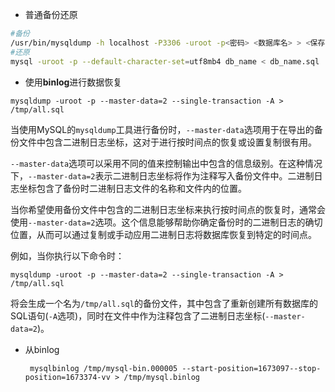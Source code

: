 - 普通备份还原

```bash
#备份
/usr/bin/mysqldump -h localhost -P3306 -uroot -p<密码> <数据库名> > <保存文件路径>
#还原
mysql -uroot -p --default-character-set=utf8mb4 db_name < db_name.sql
```

- 使用**binlog**进行数据恢复

``` shell
mysqldump -uroot -p --master-data=2 --single-transaction -A > /tmp/all.sql
```

当使用MySQL的`mysqldump`工具进行备份时，`--master-data`选项用于在导出的备份文件中包含二进制日志坐标，这对于进行按时间点的恢复或设置复制很有用。

`--master-data`选项可以采用不同的值来控制输出中包含的信息级别。在这种情况下，`--master-data=2`表示二进制日志坐标将作为注释写入备份文件中。二进制日志坐标包含了备份时二进制日志文件的名称和文件内的位置。

当你希望使用备份文件中包含的二进制日志坐标来执行按时间点的恢复时，通常会使用`--master-data=2`选项。这个信息能够帮助你确定备份时的二进制日志的确切位置，从而可以通过复制或手动应用二进制日志将数据库恢复到特定的时间点。

例如，当你执行以下命令时：

```shell
mysqldump -uroot -p --master-data=2 --single-transaction -A > /tmp/all.sql
```

将会生成一个名为`/tmp/all.sql`的备份文件，其中包含了重新创建所有数据库的SQL语句(`-A`选项)，同时在文件中作为注释包含了二进制日志坐标(`--master-data=2`)。

- 从binlog 

  ```
   mysqlbinlog /tmp/mysql-bin.000005 --start-position=1673097--stop-position=1673374-vv > /tmp/mysql.binlog
  ```

  

